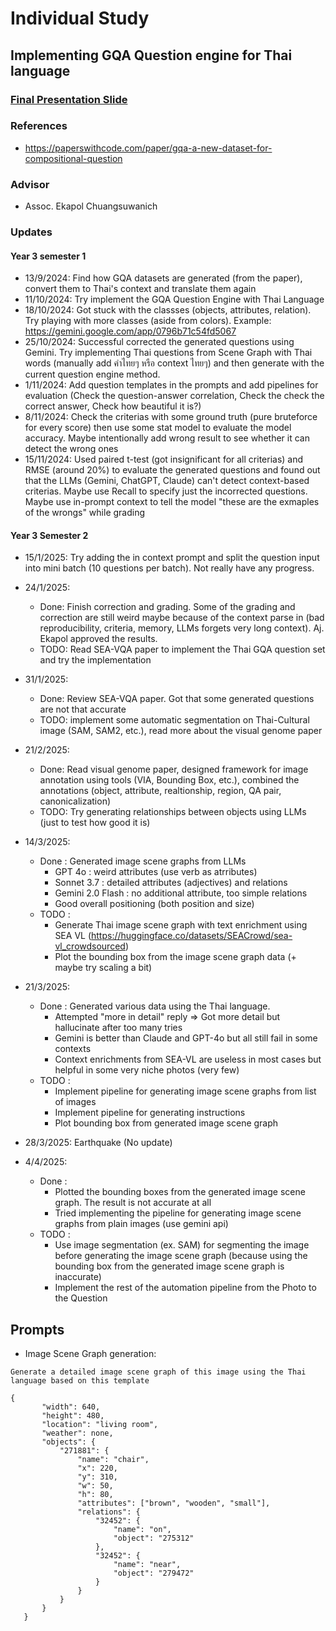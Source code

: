 # Individual Study

## Implementing GQA Question engine for Thai language

### [Final Presentation Slide](https://docs.google.com/presentation/d/1aU7nGrlz9hOWeAyrhA-63w8jmNGYY1dNA_LiVluOIXI/edit#slide=id.g3211a13ede1_0_171)

### References

- https://paperswithcode.com/paper/gqa-a-new-dataset-for-compositional-question

### Advisor

- Assoc. Ekapol Chuangsuwanich

### Updates

#### Year 3 semester 1

- 13/9/2024: Find how GQA datasets are generated (from the paper), convert them to Thai's context and translate them again
- 11/10/2024: Try implement the GQA Question Engine with Thai Language
- 18/10/2024: Got stuck with the classses (objects, attributes, relation). Try playing with more classes (aside from colors). Example: https://gemini.google.com/app/0796b71c54fd5067
- 25/10/2024: Successful corrected the generated questions using Gemini. Try implementing Thai questions from Scene Graph with Thai words (manually add คำไทยๆ หรือ context ไทยๆ) and then generate with the current question engine method.
- 1/11/2024: Add question templates in the prompts and add pipelines for evaluation (Check the question-answer correlation, Check the check the correct answer, Check how beautiful it is?)
- 8/11/2024: Check the criterias with some ground truth (pure bruteforce for every score) then use some stat model to evaluate the model accuracy. Maybe intentionally add wrong result to see whether it can detect the wrong ones
- 15/11/2024: Used paired t-test (got insignificant for all criterias) and RMSE (around 20%) to evaluate the generated questions and found out that the LLMs (Gemini, ChatGPT, Claude) can't detect context-based criterias. Maybe use Recall to specify just the incorrected questions. Maybe use in-prompt context to tell the model "these are the exmaples of the wrongs" while grading

#### Year 3 Semester 2

- 15/1/2025: Try adding the in context prompt and split the question input into mini batch (10 questions per batch). Not really have any progress.

- 24/1/2025:

  - Done: Finish correction and grading. Some of the grading and correction are still weird maybe because of the context parse in (bad reproducibility, criteria, memory, LLMs forgets very long context). Aj. Ekapol approved the results.
  - TODO: Read SEA-VQA paper to implement the Thai GQA question set and try the implementation

- 31/1/2025:

  - Done: Review SEA-VQA paper. Got that some generated questions are not that accurate
  - TODO: implement some automatic segmentation on Thai-Cultural image (SAM, SAM2, etc.), read more about the visual genome paper

- 21/2/2025:

  - Done: Read visual genome paper, designed framework for image annotation using tools (VIA, Bounding Box, etc.), combined the annotations (object, attribute, realtionship, region, QA pair, canonicalization)
  - TODO: Try generating relationships between objects using LLMs (just to test how good it is)

- 14/3/2025:

  - Done : Generated image scene graphs from LLMs
    - GPT 4o : weird attributes (use verb as atrributes)
    - Sonnet 3.7 : detailed attributes (adjectives) and relations
    - Gemini 2.0 Flash : no additional attribute, too simple relations
    - Good overall positioning (both position and size)
  - TODO :
    - Generate Thai image scene graph with text enrichment using SEA VL (https://huggingface.co/datasets/SEACrowd/sea-vl_crowdsourced)
    - Plot the bounding box from the image scene graph data (+ maybe try scaling a bit)

- 21/3/2025:

  - Done : Generated various data using the Thai language.
    - Attempted "more in detail" reply => Got more detail but hallucinate after too many tries
    - Gemini is better than Claude and GPT-4o but all still fail in some contexts
    - Context enrichments from SEA-VL are useless in most cases but helpful in some very niche photos (very few)
  - TODO :
    - Implement pipeline for generating image scene graphs from list of images
    - Implement pipeline for generating instructions
    - Plot bounding box from generated image scene graph

- 28/3/2025: Earthquake (No update)

- 4/4/2025:
  - Done :
    - Plotted the bounding boxes from the generated image scene graph. The result is not accurate at all
    - Tried implementing the pipeline for generating image scene graphs from plain images (use gemini api)
  - TODO :
    - Use image segmentation (ex. SAM) for segmenting the image before generating the image scene graph (because using the bounding box from the generated image scene graph is inaccurate)
    - Implement the rest of the automation pipeline from the Photo to the Question

## Prompts

- Image Scene Graph generation:

```
Generate a detailed image scene graph of this image using the Thai language based on this template

{
       "width": 640,
       "height": 480,
       "location": "living room",
       "weather": none,
       "objects": {
           "271881": {
               "name": "chair",
               "x": 220,
               "y": 310,
               "w": 50,
               "h": 80,
               "attributes": ["brown", "wooden", "small"],
               "relations": {
                   "32452": {
                       "name": "on",
                       "object": "275312"
                   },
                   "32452": {
                       "name": "near",
                       "object": "279472"
                   }
               }
           }
       }
   }
```
